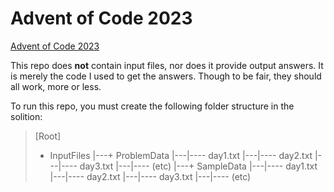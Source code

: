 # Advent of Code 2023

[Advent of Code 2023](https://adventofcode.com/2023/)

This repo does **not** contain input files, nor does it provide output answers.  It is merely the code I used to get the answers.  Though to be fair, they should all work, more or less.

To run this repo, you must create the following folder structure in the solition:

> [Root]
>   + InputFiles
>   |---+ ProblemData
>	|---|---- day1.txt
>	|---|---- day2.txt
>	|---|---- day3.txt
>	|---|---- (etc)
>	|---+ SampleData
>	|---|---- day1.txt
>	|---|---- day2.txt
>	|---|---- day3.txt
>	|---|---- (etc)
